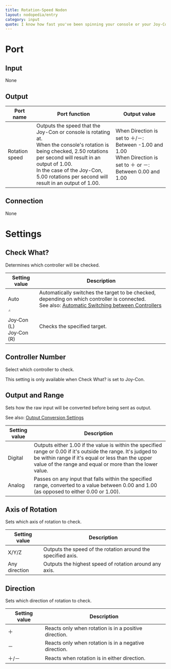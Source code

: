 ```yaml
---
title: Rotation-Speed Nodon
layout: nodopedia/entry
category: input
quote: I know how fast you've been spinning your console or your Joy-Con...and the axis and the direction too! I know a lot about spinning!
---
```


# Port
## Input
None

## Output
<div class="table-wrapper"><table><thead><tr><th>Port name</th><th>Port function</th><th>Output value</th></tr></thead><tbody><tr><td>Rotation speed</td><td>Outputs the speed that the Joy-Con or console is rotating at.<br>When the console's rotation is being checked, 2.50 rotations per second will result in an output of 1.00.<br>In the case of the Joy-Con, 5.00 rotations per second will result in an output of 1.00.</td><td>When Direction is set to ＋/－: Between -1.00 and 1.00<br>When Direction is set to ＋ or －: Between 0.00 and 1.00</td></tr></tbody></table></div>

## Connection
None

# Settings
## Check What?
Determines which controller will be checked.

<div class="table-wrapper"><table><thead><tr><th>Setting value</th><th>Description</th></tr></thead><tbody><tr><td>Auto</td><td>Automatically switches the target to be checked, depending on which controller is connected.<br>See also: <a href="/gbg/nodopedia/tips/automatic-switching-between-controllers">Automatic Switching between Controllers</a></td></tr><tr><td><br>Joy‑Con (L)<br>Joy‑Con (R)</td><td>Checks the specified target.</td></tr></tbody></table></div>

## Controller Number
Select which controller to check.

This setting is only available when Check What? is set to Joy-Con.

## Output and Range
Sets how the raw input will be converted before being sent as output.

See also: <a href="/gbg/nodopedia/tips/output-conversion-settings">Output Conversion Settings</a>

<div class="table-wrapper"><table><thead><tr><th>Setting value</th><th>Description</th></tr></thead><tbody><tr><td>Digital</td><td>Outputs either 1.00 if the value is within the specified range or 0.00 if it's outside the range. It's judged to be within range if it's equal or less than the upper value of the range and equal or more than the lower value.</td></tr><tr><td>Analog</td><td>Passes on any input that falls within the specified range, converted to a value between 0.00 and 1.00 (as opposed to either 0.00 or 1.00).</td></tr></tbody></table></div>

## Axis of Rotation
Sets which axis of rotation to check.

<div class="table-wrapper"><table><thead><tr><th>Setting value</th><th>Description</th></tr></thead><tbody><tr><td>X/Y/Z</td><td>Outputs the speed of the rotation around the specified axis.</td></tr><tr><td>Any direction</td><td>Outputs the highest speed of rotation around any axis.</td></tr></tbody></table></div>

## Direction
Sets which direction of rotation to check.

<div class="table-wrapper"><table><thead><tr><th>Setting value</th><th>Description</th></tr></thead><tbody><tr><td>＋</td><td>Reacts only when rotation is in a positive direction.</td></tr><tr><td>－</td><td>Reacts only when rotation is in a negative direction.</td></tr><tr><td>＋/－</td><td>Reacts when rotation is in either direction.</td></tr></tbody></table></div>